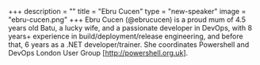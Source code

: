 +++
description = ""
title = "Ebru Cucen"
type = "new-speaker"
image = "ebru-cucen.png"
+++
Ebru Cucen (@ebrucucen) is a proud mum of 4.5 years old Batu, a lucky wife, and a passionate developer in DevOps, with 8 years+ experience in build/deployment/release engineering, and before that, 6 years as a .NET developer/trainer. She coordinates Powershell and DevOps London User Group [http://powershell.org.uk].